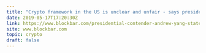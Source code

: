 ```yaml
---
title: "Crypto framework in the US is unclear and unfair - says presidential candidate Andrew Yang; and he's 100% RIGHT"
date: 2019-05-17T17:20:30Z
link: https://www.blockbar.com/presidential-contender-andrew-yang-states-crypto-framework-in-the-u-s-is-unclear-unfair/?utm_medium=RSS&utm_source=hune
site: www.blockbar.com
topic: crypto
draft: false
---
```

